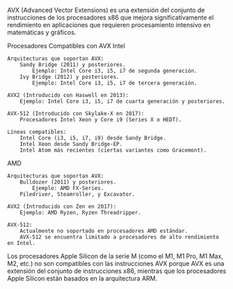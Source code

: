 AVX (Advanced Vector Extensions) es una extensión del conjunto de instrucciones de los procesadores x86 que mejora significativamente el rendimiento en aplicaciones que 
requieren procesamiento intensivo en matemáticas y gráficos. 

Procesadores Compatibles con AVX
Intel

    Arquitecturas que soportan AVX:
        Sandy Bridge (2011) y posteriores.
            Ejemplo: Intel Core i3, i5, i7 de segunda generación.
        Ivy Bridge (2012) y posteriores.
            Ejemplo: Intel Core i3, i5, i7 de tercera generación.

    AVX2 (Introducido con Haswell en 2013):
        Ejemplo: Intel Core i3, i5, i7 de cuarta generación y posteriores.

    AVX-512 (Introducido con Skylake-X en 2017):
        Procesadores Intel Xeon y Core i9 (Series X o HEDT).

    Líneas compatibles:
        Intel Core (i3, i5, i7, i9) desde Sandy Bridge.
        Intel Xeon desde Sandy Bridge-EP.
        Intel Atom más recientes (ciertas variantes como Gracemont).

AMD

    Arquitecturas que soportan AVX:
        Bulldozer (2011) y posteriores.
            Ejemplo: AMD FX-Series.
        Piledriver, Steamroller, y Excavator.

    AVX2 (Introducido con Zen en 2017):
        Ejemplo: AMD Ryzen, Ryzen Threadripper.

    AVX-512:
        Actualmente no soportado en procesadores AMD estándar.
        AVX-512 se encuentra limitado a procesadores de alto rendimiento en Intel.

Los procesadores Apple Silicon de la serie M (como el M1, M1 Pro, M1 Max, M2, etc.) no son compatibles con las instrucciones AVX porque AVX es una extensión 
del conjunto de instrucciones x86, mientras que los procesadores Apple Silicon están basados en la arquitectura ARM.
